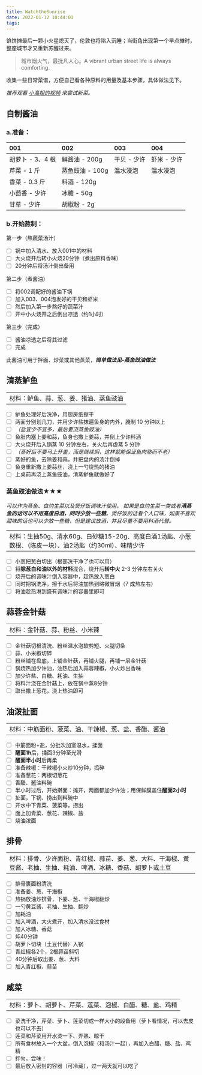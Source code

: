 ```yaml
---
title: WatchtheSunrise
date: 2022-01-12 10:44:01
tags:
---
```


馅饼摊最后一颗小火星熄灭了，伦敦也将陷入沉睡；当街角出现第一个早点摊时，整座城市才又重新苏醒过来。

<!--more-->

> 城市烟火气，最抚凡人心。A vibrant urban street life is always comforting.

收集一些日常菜谱，方便自己看各种原料的用量及基本步骤，具体做法见下。

 *推荐观看* *[小高姐的视频](https://www.youtube.com/c/MagicIngredients)* *来尝试新菜。*

## 自制酱油

### a.准备：

| 001              | 002             | 003         | 004         |
| :--------------- | :-------------- | :---------- | :---------- |
| 胡萝卜 - 3、4 根 | 鲜酱油 - 200g   | 干贝 - 少许 | 虾米 - 少许 |
| 芹菜 - 1 斤      | 蒸鱼豉油 - 100g | 温水浸泡    | 温水浸泡    |
| 香菜 - 0.3 斤    | 料酒 - 120g     |             |             |
| 小茴香 - 少许    | 冰糖 - 50g      |             |             |
| 甘草 - 少许      | 胡椒粉 - 2g     |             |             |

### b.开始熬制：

第一步（熬蔬菜汤汁）
- [ ] 锅中加入清水、放入001中的材料
- [ ] 大火烧开后转小火烧20分钟（煮出原料香味）
- [ ] 20分钟后将汤汁倒出备用

第二步（煮酱油）
- [ ] 将002调配好的酱油下锅
- [ ] 加入003、004泡发好的干贝和虾米
- [ ] 然后加入第一步熬好的蔬菜汁
- [ ] 开中小火烧开之后倒出凉透（约1小时）

第三步（完成）
- [ ] 酱油凉透之后将其过滤
- [ ] 完成

此酱油可用于拌面、炒菜或其他蒸菜，***简单做法见-蒸鱼豉油做法***

## 清蒸鲈鱼

<table>
    <tr>
        <td>材料：鲈鱼、蒜、葱、姜、猪油、蒸鱼豉油</td>
    </tr>
</table>

- [ ] 鲈鱼处理好后洗净，用厨房纸擦干
- [ ] 两面分别划几刀，并用少许盐抹遍鱼身的内外，腌制 10 分钟以上
- [ ] *（盐宜少不宜多，最后要浇蒸鱼豉油）*
- [ ] 鱼肚内塞上姜和蒜，鱼身也撒上姜蒜，并倒上少许料酒
- [ ] 大火烧开后入锅蒸 10 分钟左右，关火后再虚蒸 5 分钟
- [ ] *（蒸好后不要马上开盖，而是继续焖，这样就能保证鱼肉熟而不老）*
- [ ] 蒸好的鱼，去除姜和蒜，并把盘内的汤汁倒掉
- [ ] 鱼身重新撒上姜蒜丝，浇上一勺烧热的猪油
- [ ] 上桌前再浇上蒸鱼豉油，清蒸鲈鱼就做好了

### 蒸鱼豉油做法★★★

*可以作为蒸鱼、白灼生菜以及煲仔饭调味汁使用。*
*如果是白灼生菜一类或者**清蒸鱼的话可以不用高度白酒，同时少放一些糖**。煲仔饭的话看个人口味，如果不喜欢甜味的话也可以少放一些糖，但是建议放酒，并且尽量不要用料酒代替。*

<table>
    <tr>
        <td>材料：生抽50g、清水60g、白砂糖15-20g、高度白酒1汤匙、小葱数根、（陈皮一块）、油2汤匙（约30ml）、味精少许</td>
    </tr>
</table>

- [ ] 小葱把葱白切出（根部洗干净了也可以用）
- [ ] 将**除葱白和油以外的材料**混合，烧开后**转中火** 2-3 分钟左右关火
- [ ] 烧开后的调味汁倒入容器中，趁热放入葱白
- [ ] 同时把锅洗净，擦干水后将油加热到略微冒烟（7 成热左右）
- [ ] 将油趁热淋到盛有调味汁的容器里即可

## 蒜蓉金针菇

<table>
    <tr>
        <td>材料：金针菇、蒜、粉丝、小米辣</td>
    </tr>
</table>

- [ ] 金针菇切根清洗、粉丝温水泡软剪短、火腿切条
- [ ] 蒜、小米椒切碎
- [ ] 粉丝铺在盘底，上铺金针菇，再铺火腿，再铺一层金针菇
- [ ] 锅烧热加少许油，油热后加入蒜蓉辣椒，小火炒出香味
- [ ] 加少许盐、白糖、耗油、生抽
- [ ] 将料汁浇在金针菇上，放在锅中蒸8分钟
- [ ] 取出撒上葱花，浇上热油即可

## 油泼扯面

<table>
    <tr>
        <td>材料：中筋面粉、菠菜、油、干辣椒、葱、盐、香醋、酱油</td>
    </tr>
</table>

- [ ] 中筋面粉+盐，分批次加室温水，揉面
- [ ] **醒面1h**后，揉面3分钟至光滑
- [ ] **醒面半小时**后再柔
- [ ] 准备辣椒：干辣椒小火炒10分钟，捣碎
- [ ] 准备葱花：两根切葱花
- [ ] 香醋、酱油料碗
- [ ] 半小时过后，开始擀面：摊开，两面都加少许油；用保鲜膜盖住**醒面2小时**
- [ ] 扯面，下锅、捞出到料碗中
- [ ] 开水中下青菜、菠菜等，捞出
- [ ] 面上加青菜、葱花、辣椒、盐
- [ ] 烧油泼面

## 排骨

<table>
    <tr>
        <td>材料：排骨、少许面粉、青红椒、蒜苗、姜、葱、大料、干海椒、黄豆酱、老抽、生抽、耗油、啤酒、冰糖、香菇、胡萝卜或土豆</td>
    </tr>
</table>

- [ ] 排骨裹面粉清洗
- [ ] 准备姜、葱、干海椒
- [ ] 热锅放油炒排骨，下姜、葱、干海椒翻炒
- [ ] 一勺黄豆酱、老抽、生抽、翻炒
- [ ] 加耗油
- [ ] 加入啤酒，大火煮开，加入清水没过食材
- [ ] 加入冰糖、香菇
- [ ] 炖40分钟
- [ ] 胡萝卜切块（土豆代替）入锅
- [ ] 青红椒各2个，2根蒜苗斜切
- [ ] 40分钟后取出姜、葱、大料
- [ ] 加入青红椒、蒜苗

## 咸菜

<table>
    <tr>
        <td>材料：萝卜、胡萝卜、芹菜、莲菜、泡椒、白醋、糖、盐、鸡精</td>
    </tr>
</table>

- [ ] 菜洗干净，芹菜、萝卜、莲菜切成一样大小的段备用（萝卜看情况，可以去皮也可以不去）
- [ ] 莲菜和芹菜用开水烫一下、弄熟、晾干
- [ ] 所有食材放入一个大盆，倒入泡椒（和汤汁一起），再加入白醋、糖、盐、鸡精
- [ ] 拌匀。尝味！
- [ ] 最后放入密封的容器（可冷藏），过一两天就可以吃了
